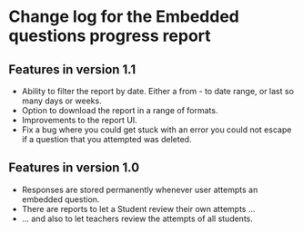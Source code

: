 # Change log for the Embedded questions progress report

## Features in version 1.1

* Ability to filter the report by date. Either a from - to date range,
  or last so many days or weeks.
* Option to download the report in a range of formats.
* Improvements to the report UI.
* Fix a bug where you could get stuck with an error you could not escape
  if a question that you attempted was deleted.

## Features in version 1.0

* Responses are stored permanently whenever user attempts an embedded question.
* There are reports to let a Student review their own attempts ...
* ... and also to let teachers review the attempts of all students.
